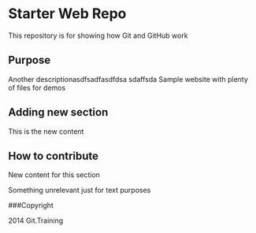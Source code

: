 # Starter Web Repo

This repository is for showing how Git and GitHub work

## Purpose
Another descriptionasdfsadfasdfdsa sdaffsda
Sample website with plenty of files for demos

## Adding new section
This is the new content

## How to contribute
New content for this section

Something unrelevant just for text purposes

###Copyright

2014 Git.Training
